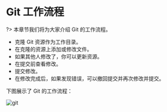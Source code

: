 # Git 工作流程

?> 本章节我们将为大家介绍 Git 的工作流程。

* 克隆 Git 资源作为工作目录。
* 在克隆的资源上添加或修改文件。
* 如果其他人修改了，你可以更新资源。
* 在提交前查看修改。
* 提交修改。
* 在修改完成后，如果发现错误，可以撤回提交并再次修改并提交。

下图展示了 Git 的工作流程：


![git](https://www.runoob.com/wp-content/uploads/2015/02/git-process.png)

